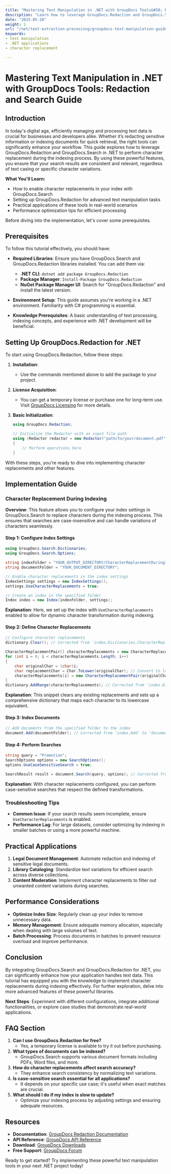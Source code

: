 ```yaml
---
title: "Mastering Text Manipulation in .NET with GroupDocs Tools&#58; Redaction and Search Guide"
description: "Learn how to leverage GroupDocs.Redaction and GroupDocs.Search for efficient text manipulation and indexing in .NET applications. Enhance search accuracy and manage sensitive information seamlessly."
date: "2025-05-20"
weight: 1
url: "/net/text-extraction-processing/groupdocs-text-manipulation-guide-net/"
keywords:
- text manipulation
- .NET applications
- character replacement

---
```



# Mastering Text Manipulation in .NET with GroupDocs Tools: Redaction and Search Guide

## Introduction

In today's digital age, efficiently managing and processing text data is crucial for businesses and developers alike. Whether it’s redacting sensitive information or indexing documents for quick retrieval, the right tools can significantly enhance your workflow. This guide explores how to leverage GroupDocs.Redaction and GroupDocs.Search in .NET to perform character replacement during the indexing process. By using these powerful features, you ensure that your search results are consistent and relevant, regardless of text casing or specific character variations.

**What You'll Learn:**
- How to enable character replacements in your index with GroupDocs.Search
- Setting up GroupDocs.Redaction for advanced text manipulation tasks
- Practical applications of these tools in real-world scenarios
- Performance optimization tips for efficient processing

Before diving into the implementation, let's cover some prerequisites.

## Prerequisites

To follow this tutorial effectively, you should have:

- **Required Libraries**: Ensure you have GroupDocs.Search and GroupDocs.Redaction libraries installed. You can add them via:
  - **.NET CLI**: `dotnet add package GroupDocs.Redaction`
  - **Package Manager**: `Install-Package GroupDocs.Redaction`
  - **NuGet Package Manager UI**: Search for "GroupDocs.Redaction" and install the latest version.

- **Environment Setup**: This guide assumes you're working in a .NET environment. Familiarity with C# programming is essential.

- **Knowledge Prerequisites**: A basic understanding of text processing, indexing concepts, and experience with .NET development will be beneficial.

## Setting Up GroupDocs.Redaction for .NET

To start using GroupDocs.Redaction, follow these steps:

1. **Installation**:
   - Use the commands mentioned above to add the package to your project.
   
2. **License Acquisition**:
   - You can get a temporary license or purchase one for long-term use. Visit [GroupDocs Licensing](https://purchase.groupdocs.com/temporary-license/) for more details.

3. **Basic Initialization**:
   ```csharp
   using GroupDocs.Redaction;

   // Initialize the Redactor with an input file path
   using (Redactor redactor = new Redactor("path/to/your/document.pdf"))
   {
       // Perform operations here
   }
   ```

With these steps, you're ready to dive into implementing character replacements and other features.

## Implementation Guide

### Character Replacement During Indexing

**Overview**: This feature allows you to configure your index settings in GroupDocs.Search to replace characters during the indexing process. This ensures that searches are case-insensitive and can handle variations of characters seamlessly.

#### Step 1: Configure Index Settings
```csharp
using GroupDocs.Search.Dictionaries;
using GroupDocs.Search.Options;

string indexFolder = "YOUR_OUTPUT_DIRECTORY/CharacterReplacementDuringIndexing";
string documentFolder = "YOUR_DOCUMENT_DIRECTORY";

// Enable character replacements in the index settings
IndexSettings settings = new IndexSettings();
settings.UseCharacterReplacements = true;

// Create an index in the specified folder
Index index = new Index(indexFolder, settings);
```
**Explanation**: Here, we set up the index with `UseCharacterReplacements` enabled to allow for dynamic character transformation during indexing.

#### Step 2: Define Character Replacements
```csharp
// Configure character replacements
dictionary.Clear(); // Corrected from 'index.Dictionaries.CharacterReplacements.Clear()' to 'dictionary.Clear()'

CharacterReplacementPair[] characterReplacements = new CharacterReplacementPair[Char.MaxValue + 1];
for (int i = 0; i < characterReplacements.Length; i++)
{
    char originalChar = (char)i;
    char replacementChar = Char.ToLower(originalChar); // Convert to lowercase
    characterReplacements[i] = new CharacterReplacementPair(originalChar, replacementChar);
}
dictionary.AddRange(characterReplacements); // Corrected from 'index.Dictionaries.CharacterReplacements.AddRange' to 'dictionary.AddRange'
```
**Explanation**: This snippet clears any existing replacements and sets up a comprehensive dictionary that maps each character to its lowercase equivalent.

#### Step 3: Index Documents
```csharp
// Add documents from the specified folder to the index
document.Add(documentFolder); // Corrected from 'index.Add' to 'document.Add'
```

#### Step 4: Perform Searches
```csharp
string query = "Promotion";
SearchOptions options = new SearchOptions();
options.UseCaseSensitiveSearch = true;

SearchResult result = document.Search(query, options); // Corrected from 'index.Search' to 'document.Search'
```
**Explanation**: With character replacements configured, you can perform case-sensitive searches that respect the defined transformations.

### Troubleshooting Tips
- **Common Issue**: If your search results seem incomplete, ensure `UseCharacterReplacements` is enabled.
- **Performance Lag**: For large datasets, consider optimizing by indexing in smaller batches or using a more powerful machine.

## Practical Applications

1. **Legal Document Management**: Automate redaction and indexing of sensitive legal documents.
2. **Library Cataloging**: Standardize text variations for efficient search across diverse collections.
3. **Content Moderation**: Implement character replacements to filter out unwanted content variations during searches.

## Performance Considerations
- **Optimize Index Size**: Regularly clean up your index to remove unnecessary data.
- **Memory Management**: Ensure adequate memory allocation, especially when dealing with large volumes of text.
- **Batch Processing**: Process documents in batches to prevent resource overload and improve performance.

## Conclusion

By integrating GroupDocs.Search and GroupDocs.Redaction for .NET, you can significantly enhance how your application handles text data. This tutorial has equipped you with the knowledge to implement character replacements during indexing effectively. For further exploration, delve into more advanced features of these powerful libraries.

**Next Steps**: Experiment with different configurations, integrate additional functionalities, or explore case studies that demonstrate real-world applications.

## FAQ Section

1. **Can I use GroupDocs.Redaction for free?**
   - Yes, a temporary license is available to try it out before purchasing.
2. **What types of documents can be indexed?**
   - GroupDocs.Search supports various document formats including PDFs, Word files, and more.
3. **How do character replacements affect search accuracy?**
   - They enhance search consistency by normalizing text variations.
4. **Is case-sensitive search essential for all applications?**
   - It depends on your specific use case; it's useful when exact matches are crucial.
5. **What should I do if my index is slow to update?**
   - Optimize your indexing process by adjusting settings and ensuring adequate resources.

## Resources
- **Documentation**: [GroupDocs Redaction Documentation](https://docs.groupdocs.com/search/net/)
- **API Reference**: [GroupDocs API Reference](https://reference.groupdocs.com/redaction/net)
- **Download**: [GroupDocs Downloads](https://releases.groupdocs.com/search/net/)
- **Free Support**: [GroupDocs Forum](https://forum.groupdocs.com/c/search/10)

Ready to get started? Try implementing these powerful text manipulation tools in your next .NET project today!
